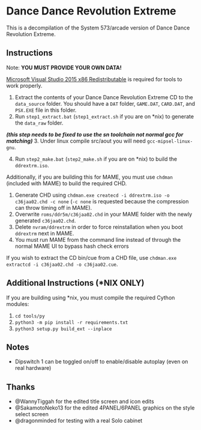 # Dance Dance Revolution Extreme
This is a decompilation of the System 573/arcade version of Dance Dance Revolution Extreme.

## Instructions
Note: **YOU MUST PROVIDE YOUR OWN DATA!**

[Microsoft Visual Studio 2015 x86 Redistributable](https://www.microsoft.com/en-US/download/details.aspx?id=48145) is required for tools to work properly.

1. Extract the contents of your Dance Dance Revolution Extreme CD to the `data_source` folder. You should have a `DAT` folder, `GAME.DAT`, `CARD.DAT`, and `PSX.EXE` file in this folder.
2. Run `step1_extract.bat` (`step1_extract.sh` if you are on *nix) to generate the `data_raw` folder.

***(this step needs to be fixed to use the sn toolchain not normal gcc for matching)***
3. Under linux compile src/aout you will need `gcc-mipsel-linux-gnu`. 

4. Run `step2_make.bat` (`step2_make.sh` if you are on *nix) to build the `ddrextrm.iso`.

Additionally, if you are building this for MAME, you must use `chdman` (included with MAME) to build the required CHD.
1. Generate CHD using `chdman.exe createcd -i ddrextrm.iso -o c36jaa02.chd -c none` (`-c none` is requested because the compression can throw timing off in MAME).
2. Overwrite `roms/ddr5m/c36jaa02.chd` in your MAME folder with the newly generated `c36jaa02.chd`.
3. Delete `nvram/ddrextrm` in order to force reinstallation when you boot `ddrextrm` next in MAME.
4. You must run MAME from the command line instead of through the normal MAME UI to bypass hash check errors

If you wish to extract the CD bin/cue from a CHD file, use `chdman.exe extractcd -i c36jaa02.chd -o c36jaa02.cue`.

## Additional Instructions (*NIX ONLY)
If you are building using *nix, you must compile the required Cython modules:
1. `cd tools/py`
2. `python3 -m pip install -r requirements.txt`
2. `python3 setup.py build_ext --inplace`


## Notes
- Dipswitch 1 can be toggled on/off to enable/disable autoplay (even on real hardware)

## Thanks
- @WannyTiggah for the edited title screen and icon edits
- @SakamotoNeko13 for the edited 4PANEL/6PANEL graphics on the style select screen
- @dragonminded for testing with a real Solo cabinet